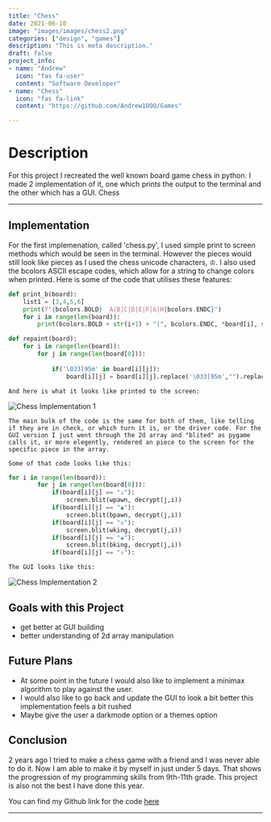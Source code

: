 ```yaml
---
title: "Chess"
date: 2021-06-10
image: "images/images/chess2.png"
categories: ["design", "games"]
description: "This is meta description."
draft: false
project_info:
- name: "Andrew"
  icon: "fas fa-user"
  content: "Software Developer"
- name: "Chess"
  icon: "fas fa-link"
  content: "https://github.com/Andrew1OOO/Games"

---
```


# Description
<!--more-->
For this project I recreated the well known board game chess in python. I made 2 implementation of it, one which prints the output to the terminal and the other which has a GUI. Chess



***


## Implementation

  For the first implemenation, called 'chess.py', I used simple print to screen methods which would be seen in the terminal. However the pieces would still look like pieces as I used the chess unicode characters, ♔. I also used the bcolors ASCII escape codes, which allow for a string to change colors when printed. Here is some of the code that utilises these features:

```python
def print_b(board):
    list1 = [3,4,5,6]
    print(f"{bcolors.BOLD}  A|B|C|D|E|F|G|H{bcolors.ENDC}")
    for i in range(len(board)):
        print(bcolors.BOLD + str(i+1) + "|", bcolors.ENDC, *board[i], sep='')

def repaint(board):
    for i in range(len(board)):
        for j in range(len(board[0])):
            
            if('\033[95m' in board[i][j]):
                board[i][j] = board[i][j].replace('\033[95m',"").replace('\033[0m',"")
```

    And here is what it looks like printed to the screen:

![Chess Implementation 1](https://andrew1ooo.github.io/AndrewWebsite/images/images/chess1.png)


    The main bulk of the code is the same for both of them, like telling if they are in check, or which turn it is, or the driver code. For the GUI version I just went through the 2d array and "blited" as pygame calls it, or more elegently, rendered an piece to the screen for the specific piece in the array.

    Some of that code looks like this:

```python
for i in range(len(board)):
        for j in range(len(board[0])):
            if(board[i][j] == "♙"):
                screen.blit(wpawn, decrypt(j,i))
            if(board[i][j] == "♟︎"):
                screen.blit(bpawn, decrypt(j,i))
            if(board[i][j] == "♔"):
                screen.blit(wking, decrypt(j,i))
            if(board[i][j] == "♚"):
                screen.blit(bking, decrypt(j,i))
            if(board[i][j] == "♕"):
```

    The GUI looks like this:

![Chess Implementation 2](https://andrew1ooo.github.io/AndrewWebsite/images/images/chess2.png)

## Goals with this Project
 - get better at GUI building 
 - better understanding of 2d array manipulation

## Future Plans
 - At some point in the future I would also like to implement a minimax algorithm to play against the user.
 - I would also like to go back and update the GUI to look a bit better this implementation feels a bit rushed
 - Maybe give the user a darkmode option or a themes option

## Conclusion
2 years ago I tried to make a chess game with a friend and I was never able to do it. Now I am able to make it by myself in just under 5 days. That shows the progression of my programming skills from 9th-11th grade. This project is also not the best I have done this year. 

You can find my Github link for the code [here](https://github.com/Andrew1OOO/Andrew-Projects)
***
